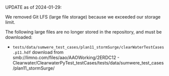 UPDATE as of 2024-01-29:

We removed Git LFS (large file storage) because we exceeded our storage limit.

The following large files are no longer stored in the repository, and must be downloaded:
- `tests/data/sumwere_test_cases/plan11_stormSurge/clearWaterTestCases.p11.hdf` download from smb://limno.com/files/aao/AAOWorking/2ERDC12 - Clearwater/ClearwaterPyTest_testCases/tests/data/sumwere_test_cases/plan11_stormSurge/